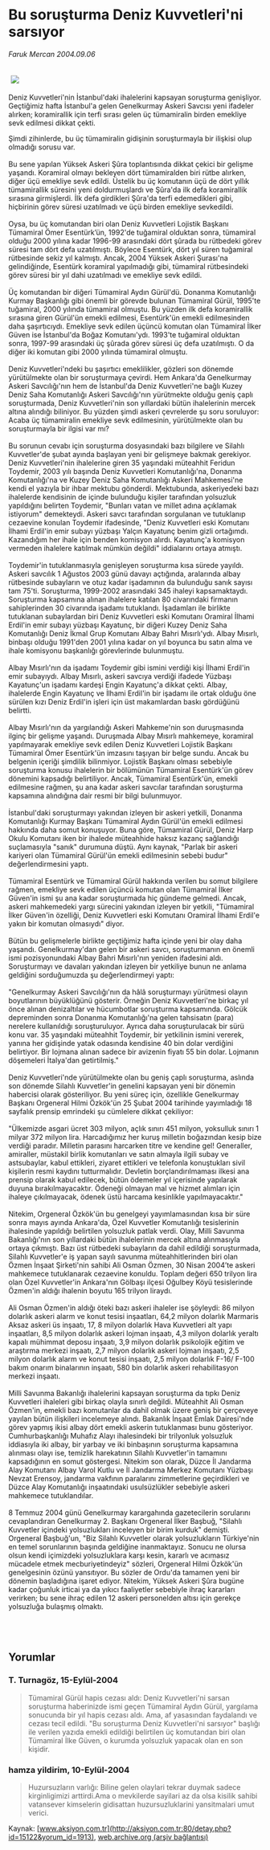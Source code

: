 # Bu soruşturma Deniz Kuvvetleri'ni sarsıyor

*Faruk Mercan 2004.09.06*

<div bgcolor="#FFFEF6">
 <font>
  <img border="0" height="1" src="/web/20060103204349im_/http://aksiyon.com.tr/images/blank.gif"/>
 </font>
 <font class="content">
  <p>
   <img border="0" hspace="5" src="http://web.archive.org/web/20060103204349im_/http://www.aksiyon.com.tr/resim/509/34.jpg" vspace="5"/>
  </p>
 </font>
 <font class="content">
  Deniz Kuvvetleri'nin İstanbul'daki ihalelerini kapsayan soruşturma genişliyor. Geçtiğimiz hafta İstanbul'a gelen Genelkurmay Askeri Savcısı yeni ifadeler alırken; koramirallik için terfi sırası gelen üç tümamiralin birden emekliye sevk edilmesi dikkat çekti.
 </font>
 <p>
  <font class="content">
   Şimdi zihinlerde, bu üç tümamiralin gidişinin soruşturmayla bir ilişkisi olup olmadığı sorusu var.
   <br>
    <br>
     Bu sene yapılan Yüksek Askeri Şûra toplantısında dikkat çekici bir gelişme yaşandı. Koramiral olmayı bekleyen dört tümamiralden biri rütbe alırken, diğer üçü emekliye sevk edildi. Üstelik bu üç komutanın üçü de dört yıllık tümamirallik süresini yeni doldurmuşlardı ve Şûra'da ilk defa koramirallik sırasına girmişlerdi. İlk defa girdikleri Şûra'da terfi edemedikleri gibi, hiçbirinin görev süresi uzatılmadı ve üçü birden emekliye sevkedildi.
     <br/>
     <br/>
     Oysa, bu üç komutandan biri olan Deniz Kuvvetleri Lojistik Başkanı Tümamiral Ömer Esentürk’ün, 1992'de tuğamiral olduktan sonra, tümamiral olduğu 2000 yılına kadar 1996-99 arasındaki dört şûrada bu rütbedeki görev süresi tam dört defa uzatılmıştı. Böylece Esentürk, dört yıl süren tuğamiral rütbesinde sekiz yıl kalmıştı. Ancak, 2004 Yüksek Askeri Şurası'na gelindiğinde, Esentürk koramiral yapılmadığı gibi, tümamiral rütbesindeki görev süresi bir yıl dahi uzatılmadı ve emekliye sevk edildi.
     <br/>
     <br/>
     Üç komutandan bir diğeri Tümamiral Aydın Gürül'dü. Donanma Komutanlığı Kurmay Başkanlığı gibi önemli bir görevde bulunan Tümamiral Gürül, 1995'te tuğamiral, 2000 yılında tümamiral olmuştu. Bu yüzden ilk defa koramirallik sırasına giren Gürül'ün emekli edilmesi, Esentürk'ün emekli edilmesinden daha şaşırtıcıydı. Emekliye sevk edilen üçüncü komutan olan Tümamiral İlker Güven ise İstanbul'da Boğaz Komutanı'ydı. 1993'te tuğamiral olduktan sonra, 1997-99 arasındaki üç şûrada görev süresi üç defa uzatılmıştı. O da diğer iki komutan gibi 2000 yılında tümamiral olmuştu.
     <br/>
     <br/>
     Deniz Kuvvetleri'ndeki bu şaşırtıcı emeklilikler, gözleri son dönemde yürütülmekte olan bir soruşturmaya çevirdi. Hem Ankara'da Genelkurmay Askeri Savcılığı'nın hem de İstanbul'da Deniz Kuvvetleri'ne bağlı Kuzey Deniz Saha Komutanlığı Askeri Savcılığı'nın yürütmekte olduğu geniş çaplı soruşturmada, Deniz Kuvvetleri'nin son yıllardaki bütün ihalelerinin mercek altına alındığı biliniyor. Bu yüzden şimdi askeri çevrelerde şu soru soruluyor: Acaba üç tümamiralin emekliye sevk edilmesinin, yürütülmekte olan bu soruşturmayla bir ilgisi var mı?
     <br/>
     <br/>
     Bu sorunun cevabı için soruşturma dosyasındaki bazı bilgilere ve Silahlı Kuvvetler'de şubat ayında başlayan yeni bir gelişmeye bakmak gerekiyor. Deniz Kuvvetleri'nin ihalelerine giren 35 yaşındaki müteahhit Feridun Toydemir, 2003 yılı başında Deniz Kuvvetleri Komutanlığı'na, Donanma Komutanlığı'na ve Kuzey Deniz Saha Komutanlığı Askeri Mahkemesi'ne kendi el yazıyla bir ihbar mektubu gönderdi. Mektubunda, askeriyedeki bazı ihalelerde kendisinin de içinde bulunduğu kişiler tarafından yolsuzluk yapıldığını belirten Toydemir, "Bunları vatan ve millet adına açıklamak istiyorum" demekteydi. Askeri savcı tarafından sorgulanan ve tutuklanıp cezaevine konulan Toydemir ifadesinde, "Deniz Kuvvetleri eski Komutanı İlhami Erdil'in emir subayı yüzbaşı Yalçın Kayatunç benim gizli ortağımdı. Kazandığım her ihale için benden komisyon alırdı. Kayatunç'a komisyon vermeden ihalelere katılmak mümkün değildi" iddialarını ortaya atmıştı.
     <br/>
     <br/>
     Toydemir'in tutuklanmasıyla genişleyen soruşturma kısa sürede yayıldı. Askeri savcılık 1 Ağustos 2003 günü davayı açtığında, aralarında albay rütbesinde subayların ve otuz kadar işadamının da bulunduğu sanık sayısı tam 75'ti. Soruşturma, 1999-2002 arasındaki 345 ihaleyi kapsamaktaydı. Soruşturma kapsamına alınan ihalelere katılan 80 civarındaki firmanın sahiplerinden 30 civarında işadamı tutuklandı. İşadamları ile birlikte tutuklanan subaylardan biri Deniz Kuvvetleri eski Komutanı Oramiral İlhami Erdil'in emir subayı yüzbaşı Kayatunç, bir diğeri Kuzey Deniz Saha Komutanlığı Deniz İkmal Grup Komutanı Albay Bahri Mısırlı'ydı. Albay Mısırlı, binbaşı olduğu 1991'den 2001 yılına kadar on yıl boyunca bu satın alma ve ihale komisyonu başkanlığı görevlerinde bulunmuştu.
     <br/>
     <br/>
     Albay Mısırlı'nın da işadamı Toydemir gibi ismini verdiği kişi İlhami Erdil'in emir subayıydı. Albay Mısırlı, askeri savcıya verdiği ifadede Yüzbaşı Kayatunç'un işadamı kardeşi Engin Kayatunç'a dikkat çekti. Albay, ihalelerde Engin Kayatunç ve İlhami Erdil'in bir işadamı ile ortak olduğu öne sürülen kızı Deniz Erdil'in işleri için üst makamlardan baskı gördüğünü belirtti.
     <br/>
     <br/>
     Albay Mısırlı'nın da yargılandığı Askeri Mahkeme'nin son duruşmasında ilginç bir gelişme yaşandı. Duruşmada Albay Mısırlı mahkemeye, koramiral yapılmayarak emekliye sevk edilen Deniz Kuvvetleri Lojistik Başkanı Tümamiral Ömer Esentürk'ün imzasını taşıyan bir belge sundu. Ancak bu belgenin içeriği şimdilik bilinmiyor. Lojistik Başkanı olması sebebiyle soruşturma konusu ihalelerin bir bölümünün Tümamiral Esentürk'ün görev dönemini kapsadığı belirtiliyor. Ancak, Tümamiral Esentürk'ün, emekli edilmesine rağmen,  şu ana kadar askeri savcılar tarafından  soruşturma kapsamına alındığına dair resmi bir bilgi bulunmuyor.
     <br/>
     <br/>
     İstanbul'daki soruşturmayı yakından izleyen bir askeri yetkili, Donanma Komutanlığı Kurmay Başkanı Tümamiral Aydın Gürül'ün emekli edilmesi hakkında daha somut konuşuyor. Buna göre, Tümamiral Gürül, Deniz Harp Okulu Komutanı iken bir ihalede müteahhide haksız kazanç sağlandığı suçlamasıyla "sanık" durumuna düştü. Aynı kaynak, "Parlak bir askeri kariyeri olan Tümamiral Gürül'ün emekli edilmesinin sebebi budur" değerlendirmesini yaptı.
     <br/>
     <br/>
     Tümamiral Esentürk ve Tümamiral Gürül hakkında verilen bu somut bilgilere rağmen, emekliye sevk edilen üçüncü komutan olan Tümamiral İlker Güven'in ismi şu ana kadar soruşturmada hiç gündeme gelmedi. Ancak, askeri mahkemedeki yargı sürecini yakından izleyen bir yetkili, "Tümamiral İlker Güven'in özelliği, Deniz Kuvvetleri eski Komutanı Oramiral İlhami Erdil'e yakın bir komutan olmasıydı" diyor.
     <br/>
     <br/>
     Bütün bu gelişmelerle birlikte geçtiğimiz hafta içinde yeni bir olay daha yaşandı. Genelkurmay'dan gelen bir askeri savcı, soruşturmanın en önemli ismi pozisyonundaki Albay Bahri Mısırlı'nın yeniden ifadesini aldı. Soruşturmayı ve davaları yakından izleyen bir yetkiliye bunun ne anlama geldiğini sorduğumuzda şu değerlendirmeyi yaptı:
     <br/>
     <br/>
     "Genelkurmay Askeri Savcılığı'nın da hâlâ soruşturmayı yürütmesi olayın boyutlarının büyüklüğünü gösterir. Örneğin Deniz Kuvvetleri'ne birkaç yıl önce alınan denizaltılar ve hücumbotlar soruşturma kapsamında. Gölcük depreminden sonra Donanma Komutanlığı'na gelen tahsisatın (para) nerelere kullanıldığı soruşturuluyor. Ayrıca daha soruşturulacak bir sürü konu var. 35 yaşındaki müteahhit Toydemir, bir yetkilinin ismini vererek, yanına her gidişinde yatak odasında kendisine 40 bin dolar verdiğini belirtiyor. Bir lojmana alınan sadece bir avizenin fiyatı 55 bin dolar. Lojmanın döşemeleri İtalya'dan getirtilmiş."
     <br/>
     <br/>
     Deniz Kuvvetleri'nde yürütülmekte olan bu geniş çaplı soruşturma, aslında son dönemde Silahlı Kuvvetler'in genelini kapsayan yeni bir dönemin habercisi olarak gösteriliyor. Bu yeni süreç için, özellikle Genelkurmay Başkanı Orgeneral Hilmi Özkök'ün  25 Şubat 2004 tarihinde yayımladığı 18 sayfalık prensip emrindeki şu cümlelere dikkat çekiliyor:
     <br/>
     <br/>
     "Ülkemizde asgari ücret 303 milyon, açlık sınırı 451 milyon, yoksulluk sınırı 1 milyar 372 milyon lira. Harcadığımız her kuruş milletin boğazından kesip bize verdiği paradır. Milletin parasını harcarken titre ve kendine gel! Generaller, amiraller, müstakil birlik komutanları ve satın almayla ilgili subay ve astsubaylar, kabul ettikleri, ziyaret ettikleri ve telefonla konuştukları sivil kişilerin resmi kaydını tutturmalıdır. Devletin borçlandırılmaması ilkesi ana prensip olarak kabul edilecek, bütün ödemeler yıl içerisinde yapılarak duyuna bırakılmayacaktır. Ödeneği olmayan mal ve hizmet alımları için ihaleye çıkılmayacak, ödenek üstü harcama kesinlikle yapılmayacaktır."
     <br/>
     <br/>
     Nitekim, Orgeneral Özkök'ün bu genelgeyi yayımlamasından kısa bir süre sonra mayıs ayında Ankara'da, Özel Kuvvetler Komutanlığı tesislerinin ihalesinde yapıldığı belirtilen yolsuzluk patlak verdi. Olay, Milli Savunma Bakanlığı'nın son yıllardaki bütün ihalelerinin mercek altına alınmasıyla ortaya çıkmıştı. Bazı üst rütbedeki subayların da dahil edildiği soruşturmada, Silahlı Kuvvetler'e iş yapan sayılı savunma müteahhitlerinden biri olan Özmen İnşaat Şirketi'nin sahibi Ali Osman Özmen, 30 Nisan 2004’te askeri mahkemece tutuklanarak cezaevine konuldu. Toplam değeri 650 trilyon lira olan Özel Kuvvetler'in Ankara'nın Gölbaşı ilçesi Oğulbey Köyü tesislerinde Özmen'in aldığı ihalenin boyutu 165 trilyon liraydı.
     <br/>
     <br/>
     Ali Osman Özmen'in aldığı öteki bazı askeri ihaleler ise şöyleydi: 86 milyon dolarlık askeri alarm ve konut tesisi inşaatları, 64,2 milyon dolarlık Marmaris Aksaz askeri üs inşaatı, 17, 8 milyon dolarlık Hava Kuvvetleri alt yapı inşaatları, 8,5 milyon dolarlık askeri lojman inşaatı, 4,3 milyon dolarlık yeraltı kapalı mühimmat deposu inşaatı, 3,9 milyon dolarlık psikolojik eğitim ve araştırma merkezi inşaatı, 2,7 milyon dolarlık askeri lojman inşaatı, 2,5 milyon dolarlık alarm ve konut tesisi inşaatı, 2,5 milyon dolarlık F-16/ F-100 bakım onarım binalarının inşaatı, 580 bin dolarlık askeri rehabilitasyon merkezi inşaatı.
     <br/>
     <br/>
     Milli Savunma Bakanlığı ihalelerini kapsayan soruşturma da tıpkı Deniz Kuvvetleri ihaleleri gibi birkaç olayla sınırlı değildi. Müteahhit Ali Osman Özmen'in, emekli bazı komutanlar da dahil olmak üzere geniş bir çerçeveye yayılan bütün ilişkileri incelemeye alındı. Bakanlık İnşaat Emlak Dairesi'nde görev yapmış ikisi albay dört emekli askerin tutuklanması bunu gösteriyor. Cumhurbaşkanlığı Muhafız Alayı ihalesindeki bir trilyonluk yolsuzluk iddiasıyla iki albay, bir yarbay ve iki binbaşının soruşturma kapsamına alınması olayı ise, temizlik harekatının Silahlı Kuvvetler'in tamamını kapsadığının en somut göstergesi. Nitekim son olarak, Düzce İl Jandarma Alay Komutanı Albay Varol Kutlu ve İl Jandarma Merkez Komutanı Yüzbaşı Nevzat Erensoy, jandarma vakfının paralarını zimmetlerine geçirdikleri ve Düzce Alay Komutanlığı inşaatındaki usulsüzlükler sebebiyle askeri mahkemece tutuklandılar.
     <br/>
     <br/>
     8 Temmuz 2004 günü Genelkurmay karargahında gazetecilerin sorularını cevaplandıran Genelkurmay 2. Başkanı Orgeneral İlker Başbuğ, "Silahlı Kuvvetler içindeki yolsuzlukları inceleyen bir birim kurduk" demişti. Orgeneral Başbuğ'un, "Biz Silahlı Kuvvetler olarak yolsuzlukların Türkiye'nin en temel sorunlarının başında geldiğine inanmaktayız. Sonucu ne olursa olsun kendi içimizdeki yolsuzluklara karşı kesin, kararlı ve acımasız mücadele etmek mecburiyetindeyiz" sözleri, Orgeneral Hilmi Özkök'ün genelgesinin özünü yansıtıyor. Bu sözler de Ordu'da tamamen yeni bir dönemin başladığına işaret ediyor. Nitekim, Yüksek Askeri Şûra bugüne kadar çoğunluk irticai ya da yıkıcı faaliyetler sebebiyle ihraç kararları verirken; bu sene ihraç edilen 12 askeri personelden altısı için gerekçe yolsuzluğa bulaşmış olmaktı.
     <br/>
    </br>
   </br>
  </font>
  <br/>
  <!---- YAZI SONU ----------->
 </p>
</div>


## Yorumlar

### T. Turnagöz, 15-Eylül-2004
> Tümamiral Gürül hapis cezası aldı: 
> Deniz Kuvvetleri'ni sarsan soruşturma haberinizde ismi geçen Tümamiral Aydın Gürül, yargılama sonucunda bir yıl hapis cezası aldı. Ama, af yasasından faydalandı ve cezası tecil edildi. "Bu soruşturma Deniz Kuvvetleri'ni sarsıyor" başlığı ile verilen yazıda emekli edildiği belirtilen üç komutandan biri olan Tümamiral İlke Güven, o kurumda yolsuzluk yapacak olan en son kişidir.

### hamza yildirim, 10-Eylül-2004
> Huzursuzların varlığı: 
> Biline gelen olaylari tekrar duymak sadece kirginligimizi arttirdi.Ama o mevkilerde sayilari az da olsa  kisilik sahibi vatansever kimselerin gidisattan huzursuzluklarini yansitmalari  umut verici.

Kaynak: [www.aksiyon.com.tr](http://aksiyon.com.tr:80/detay.php?id=15122&yorum_id=1913), [web.archive.org (arşiv bağlantısı)](http://web.archive.org/web/20060103204349/http://aksiyon.com.tr:80/detay.php?id=15122&yorum_id=1913)
